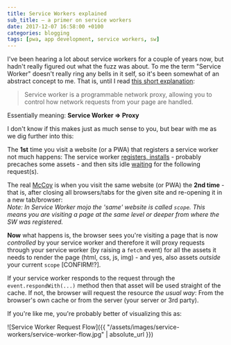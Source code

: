 ```yaml
---
title: Service Workers explained
sub_title: — a primer on service workers
date: 2017-12-07 16:58:00 +0100
categories: blogging
tags: [pwa, app development, service workers, sw]
---
```


I've been hearing a lot about service workers for a couple of years now, but hadn't really figured out what the fuzz was about. To me the term "Service Worker" doesn't really ring any bells in it self, so it's been somewhat of an abstract concept to me. That is, until I read [this short explanation](https://developers.google.com/web/fundamentals/primers/service-workers/):

> Service worker is a programmable network proxy, allowing you to control how network requests from your page are handled.

Essentially meaning: **Service Worker => Proxy**

I don't know if this makes just as much sense to you, but bear with me as we dig further into this:

The **1st** time you visit a website (or a PWA) that registers a service worker not much happens: The service worker [registers, installs](https://developers.google.com/web/fundamentals/primers/service-workers/lifecycle) - probably precaches some assets - and then sits idle [waiting](https://developers.google.com/web/fundamentals/primers/service-workers/lifecycle#activate) for the following request(s).

The real [McCoy](https://en.wikipedia.org/wiki/The_real_McCoy) is when you visit the same website (or PWA) the **2nd time** - that is, after closing all browsers/tabs for the given site and re-opening it in a new tab/browser:  
_Note: In Service Worker mojo the 'same' website is called `scope`. This means you are visiting a page at the same level or deeper from where the SW was registered._

**Now** what happens is, the browser sees you're visiting a page that is now *controlled* by your service worker and therefore it will proxy requests through your service worker (by raising a `fetch` event) for all the assets it needs to render the page (html, css, js, img) - and yes, also assets _outside_ your current `scope` [CONFIRM!?].

If your service worker responds to the request through the `event.respondWith(...)` method then that asset will be used straight of the cache. If not, the browser will request the resource _the usual way_: From the browser's own cache or from the server (your server or 3rd party).

If you're like me, you're probably better of visualizing this as:

![Service Worker Request Flow]({{ "/assets/images/service-workers/service-worker-flow.jpg" | absolute_url }})